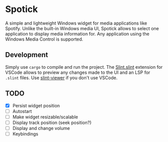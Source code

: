 # Spotick
A simple and lightweight Windows widget for media applications like Spotify.
Unlike the built-in Windows media UI, Spotick allows to select one application to display media information for.
Any application using the Windows Media Control is supported.

## Development
Simply use `cargo` to compile and run the project.
The [Slint.slint](https://marketplace.visualstudio.com/items?itemName=Slint.slint) extension for VSCode allows to preview
any changes made to the UI and an LSP for `.slint` files.
Use [slint-viewer](https://github.com/slint-ui/slint/tree/master/tools/viewer) if you don't use VSCode.

## TODO
* [x] Persist widget position
* [ ] Autostart
* [ ] Make widget resizable/scalable
* [ ] Display track position (seek position?)
* [ ] Display and change volume
* [ ] Keybindings
